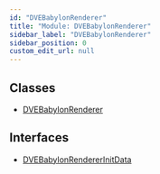 ```yaml
---
id: "DVEBabylonRenderer"
title: "Module: DVEBabylonRenderer"
sidebar_label: "DVEBabylonRenderer"
sidebar_position: 0
custom_edit_url: null
---
```


## Classes

- [DVEBabylonRenderer](../classes/DVEBabylonRenderer.DVEBabylonRenderer.md)

## Interfaces

- [DVEBabylonRendererInitData](../interfaces/DVEBabylonRenderer.DVEBabylonRendererInitData.md)
